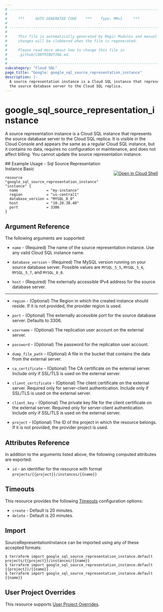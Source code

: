 ```yaml
---
# ----------------------------------------------------------------------------
#
#     ***     AUTO GENERATED CODE    ***    Type: MMv1     ***
#
# ----------------------------------------------------------------------------
#
#     This file is automatically generated by Magic Modules and manual
#     changes will be clobbered when the file is regenerated.
#
#     Please read more about how to change this file in
#     .github/CONTRIBUTING.md.
#
# ----------------------------------------------------------------------------
subcategory: "Cloud SQL"
page_title: "Google: google_sql_source_representation_instance"
description: |-
  A source representation instance is a Cloud SQL instance that represents
  the source database server to the Cloud SQL replica.
---
```


# google\_sql\_source\_representation\_instance

A source representation instance is a Cloud SQL instance that represents
the source database server to the Cloud SQL replica. It is visible in the
Cloud Console and appears the same as a regular Cloud SQL instance, but it
contains no data, requires no configuration or maintenance, and does not
affect billing. You cannot update the source representation instance.



<div class = "oics-button" style="float: right; margin: 0 0 -15px">
  <a href="https://console.cloud.google.com/cloudshell/open?cloudshell_git_repo=https%3A%2F%2Fgithub.com%2Fterraform-google-modules%2Fdocs-examples.git&cloudshell_working_dir=sql_source_representation_instance_basic&cloudshell_image=gcr.io%2Fgraphite-cloud-shell-images%2Fterraform%3Alatest&open_in_editor=main.tf&cloudshell_print=.%2Fmotd&cloudshell_tutorial=.%2Ftutorial.md" target="_blank">
    <img alt="Open in Cloud Shell" src="//gstatic.com/cloudssh/images/open-btn.svg" style="max-height: 44px; margin: 32px auto; max-width: 100%;">
  </a>
</div>
## Example Usage - Sql Source Representation Instance Basic


```hcl
resource "google_sql_source_representation_instance" "instance" {
  name             = "my-instance"
  region           = "us-central1"
  database_version = "MYSQL_8_0"
  host             = "10.20.30.40"
  port             = 3306
}
```

## Argument Reference

The following arguments are supported:


* `name` -
  (Required)
  The name of the source representation instance. Use any valid Cloud SQL instance name.

* `database_version` -
  (Required)
  The MySQL version running on your source database server.
  Possible values are `MYSQL_5_5`, `MYSQL_5_6`, `MYSQL_5_7`, and `MYSQL_8_0`.

* `host` -
  (Required)
  The externally accessible IPv4 address for the source database server.


- - -


* `region` -
  (Optional)
  The Region in which the created instance should reside.
  If it is not provided, the provider region is used.

* `port` -
  (Optional)
  The externally accessible port for the source database server.
  Defaults to 3306.

* `username` -
  (Optional)
  The replication user account on the external server.

* `password` -
  (Optional)
  The password for the replication user account.

* `dump_file_path` -
  (Optional)
  A file in the bucket that contains the data from the external server.

* `ca_certificate` -
  (Optional)
  The CA certificate on the external server. Include only if SSL/TLS is used on the external server.

* `client_certificate` -
  (Optional)
  The client certificate on the external server. Required only for server-client authentication. Include only if SSL/TLS is used on the external server.

* `client_key` -
  (Optional)
  The private key file for the client certificate on the external server. Required only for server-client authentication. Include only if SSL/TLS is used on the external server.

* `project` - (Optional) The ID of the project in which the resource belongs.
    If it is not provided, the provider project is used.


## Attributes Reference

In addition to the arguments listed above, the following computed attributes are exported:

* `id` - an identifier for the resource with format `projects/{{project}}/instances/{{name}}`


## Timeouts

This resource provides the following
[Timeouts](/docs/configuration/resources.html#timeouts) configuration options:

- `create` - Default is 20 minutes.
- `delete` - Default is 20 minutes.

## Import


SourceRepresentationInstance can be imported using any of these accepted formats:

```
$ terraform import google_sql_source_representation_instance.default projects/{{project}}/instances/{{name}}
$ terraform import google_sql_source_representation_instance.default {{project}}/{{name}}
$ terraform import google_sql_source_representation_instance.default {{name}}
```

## User Project Overrides

This resource supports [User Project Overrides](https://registry.terraform.io/providers/hashicorp/google/latest/docs/guides/provider_reference#user_project_override).
